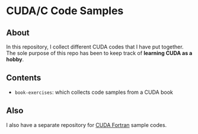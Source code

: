 # CUDA/C Code Samples

## About
In this repository, I collect different CUDA codes that I have put together. The sole purpose of this repo has been to keep track of **learning CUDA as a hobby**.

## Contents
+ `book-exercises`: which collects code samples from a CUDA book

## Also
I also have a separate repository for [CUDA Fortran](https://github.com/moravveji/CUDA-Fortran) sample codes.
